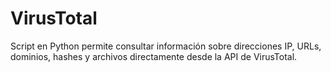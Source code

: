 # VirusTotal
Script en Python permite consultar información sobre direcciones IP, URLs, dominios, hashes y archivos directamente desde la API de VirusTotal.
